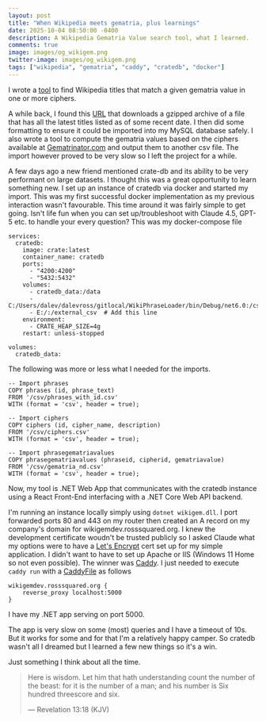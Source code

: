 ```yaml
---
layout: post
title: "When Wikipedia meets gematria, plus learnings"
date: 2025-10-04 08:50:00 -0400
description: A Wikipedia Gematria Value search tool, what I learned.
comments: true
image: images/og_wikigem.png
twitter-image: images/og_wikigem.png
tags: ["wikipedia", "gematria", "caddy", "cratedb", "docker"]
---
```


I wrote a [tool](https://wikigemdev.rosssquared.org) to find Wikipedia titles that match a given gematria value in one or more ciphers.

A while back, I found this [URL](https://dumps.wikimedia.org/enwiki/latest/enwiki-latest-all-titles-in-ns0.gz) that downloads a gzipped archive of a file that has all the latest titles listed as of some recent date. I then did some formatting to ensure it could be imported into my MySQL database safely. I also wrote a tool to compute the gematria values based on the ciphers available at [Gematrinator.com](https://www.gematrinator.com) and output them to another csv file. The import however proved to be very slow so I left the project for a while.

A few days ago a new friend mentioned crate-db and its ability to be very performant on large datasets. I thought this was a great opportunity to learn something new. I set up an instance of cratedb via docker and started my import. This was my first successful docker implementation as my previous interaction wasn't favourable. This time around it was fairly simple to get going. Isn't life fun when you can set up/troubleshoot with Claude 4.5, GPT-5 etc. to handle your every question?
This was my docker-compose file

```
services:
  cratedb:
    image: crate:latest
    container_name: cratedb
    ports:
      - "4200:4200"
      - "5432:5432"
    volumes:
      - cratedb_data:/data
      - C:/Users/dalev/dalevross/gitlocal/WikiPhraseLoader/bin/Debug/net6.0:/csv
      - E:/:/external_csv  # Add this line
    environment:
      - CRATE_HEAP_SIZE=4g
    restart: unless-stopped

volumes:
  cratedb_data:
```

The following was more or less what I needed for the imports.

```
-- Import phrases
COPY phrases (id, phrase_text)
FROM '/csv/phrases_with_id.csv'
WITH (format = 'csv', header = true);

-- Import ciphers
COPY ciphers (id, cipher_name, description)
FROM '/csv/ciphers.csv'
WITH (format = 'csv', header = true);

-- Import phrasegematriavalues
COPY phrasegematriavalues (phraseid, cipherid, gematriavalue)
FROM '/csv/gematria_nd.csv'
WITH (format = 'csv', header = true);
```

Now, my tool is .NET Web App that communicates with the cratedb instance using a React Front-End interfacing with a .NET Core Web API backend.

I'm running an instance locally simply using `dotnet wikigem.dll`. I port forwarded ports 80 and 443 on my router then created an A record on my company's domain for wikigemdev.rosssquared.org. I knew the development certificate woudn't be trusted publicly so I asked Claude what my options were to have a [Let's Encrypt](https://letsencrypt.org/) cert set up for my simple application. I didn't want to have to set up Apache or IIS (Windows 11 Home so not even possible). The winner was [Caddy](https://caddyserver.com/). I just needed to execute `caddy run` with a [CaddyFile](https://caddyserver.com/docs/caddyfile) as follows

```
wikigemdev.rosssquared.org {
    reverse_proxy localhost:5000
}
```

I have my .NET app serving on port 5000.

The app is very slow on some (most) queries and I have a timeout of 10s. But it works for some and for that I'm a relatively happy camper. So cratedb wasn't all I dreamed but I learned a few new things so it's a win.

Just something I think about all the time.

> Here is wisdom. Let him that hath understanding count the number of the beast: for it is the number of a man; and his number is Six hundred threescore and six.
>
> — Revelation 13:18 (KJV)
